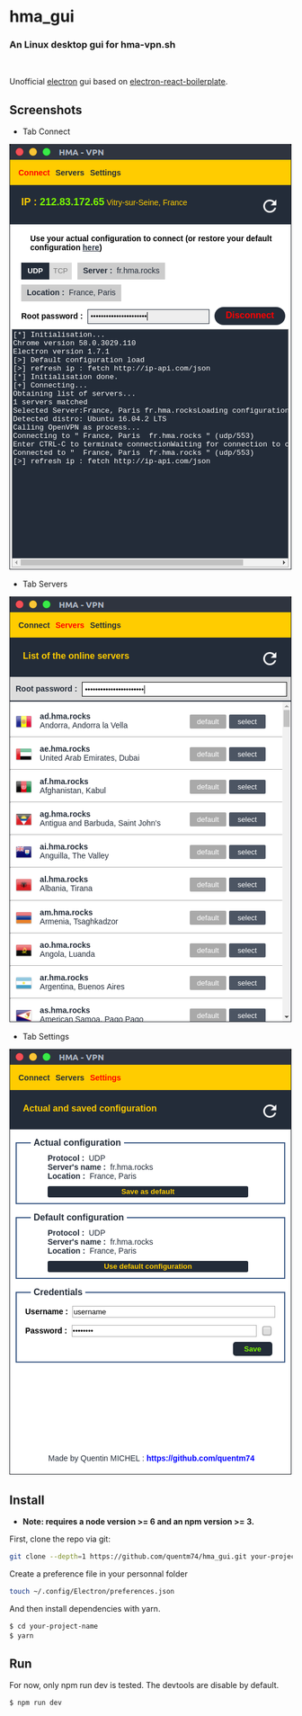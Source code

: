 # hma_gui

### An Linux desktop gui for hma-vpn.sh

<br/>

Unofficial [electron](http://electron.atom.io/) gui based on [electron-react-boilerplate](https://github.com/chentsulin/electron-react-boilerplate).

## Screenshots

* Tab Connect

![alt text](screenshots/hma_gui_connect.png "Tab Connect")

* Tab Servers

![alt text](screenshots/hma_gui_servers.png "Tab Servers")

* Tab Settings

![alt text](screenshots/hma_gui_settings.png "Tab Settings")

## Install

* **Note: requires a node version >= 6 and an npm version >= 3.**

First, clone the repo via git:

```bash
git clone --depth=1 https://github.com/quentm74/hma_gui.git your-project-name
```

Create a preference file in your personnal folder

```bash
touch ~/.config/Electron/preferences.json
```

And then install dependencies with yarn.

```bash
$ cd your-project-name
$ yarn
```

## Run

For now, only npm run dev is tested. The devtools are disable by default.

```bash
$ npm run dev
```

